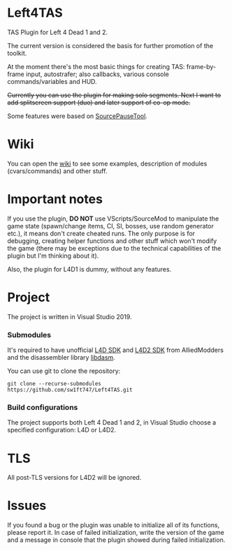# Left4TAS
TAS Plugin for Left 4 Dead 1 and 2.

The current version is considered the basis for further promotion of the toolkit.

At the moment there's the most basic things for creating TAS: frame-by-frame input, autostrafer; also callbacks, various console commands/variables and HUD.

~~Currently you can use the plugin for making solo segments. Next I want to add splitscreen support (duo) and later support of co-op mode.~~

Some features were based on [SourcePauseTool](https://github.com/YaLTeR/SourcePauseTool "SourcePauseTool").

# Wiki
You can open the [wiki](https://github.com/sw1ft747/Left4TAS/wiki "wiki") to see some examples, description of modules (cvars/commands) and other stuff.

# Important notes
If you use the plugin, **DO NOT** use VScripts/SourceMod to manipulate the game state (spawn/change items, CI, SI, bosses, use random generator etc.), it means don't create cheated runs. The only purpose is for debugging, creating helper functions and other stuff which won't modify the game (there may be exceptions due to the technical capabilities of the plugin but I'm thinking about it).

Also, the plugin for L4D1 is dummy, without any features.

# Project
The project is written in Visual Studio 2019.

### Submodules
It's required to have unofficial [L4D SDK](https://github.com/alliedmodders/hl2sdk/tree/l4d "L4D SDK") and [L4D2 SDK](https://github.com/alliedmodders/hl2sdk/tree/l4d2 "L4D2 SDK") from AlliedModders and the disassembler library [libdasm](https://github.com/jtpereyda/libdasm "libdasm").

You can use git to clone the repository:
```
git clone --recurse-submodules https://github.com/sw1ft747/Left4TAS.git
```

### Build configurations

The project supports both Left 4 Dead 1 and 2, in Visual Studio choose a specified configuration: L4D or L4D2.

# TLS
All post-TLS versions for L4D2 will be ignored.

# Issues
If you found a bug or the plugin was unable to initialize all of its functions, please report it. In case of failed initialization, write the version of the game and a message in console that the plugin showed during failed initialization.
